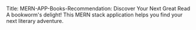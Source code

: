 Title: MERN-APP-Books-Recommendation: Discover Your Next Great Read 
A bookworm's delight! This MERN stack application helps you find your next literary adventure.
